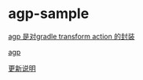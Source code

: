 # agp-sample

[agp 是对gradle transform action 的封装](https://docs.gradle.org/current/userguide/artifact_transforms.html)

[agp](https://developer.android.com/build/extend-agp?hl=zh-cn)

[更新说明](https://developer.android.google.cn/studio/releases/gradle-plugin-api-updates?hl=zh-cn)

